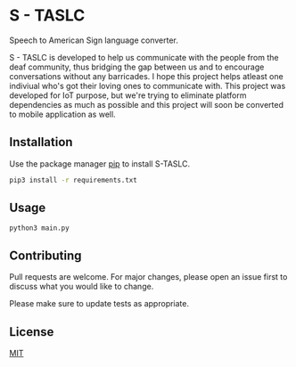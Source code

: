 # S - TASLC

Speech to American Sign language converter.

S - TASLC is developed to help us communicate with the people from the deaf community, thus bridging the gap between us and to encourage conversations without any barricades. I hope this project helps atleast one indiviual who's got their loving ones to communicate with. This project was developed for IoT purpose, but we're trying to eliminate platform dependencies as much as possible and this project will soon be converted to mobile application as well. 

## Installation

Use the package manager [pip](https://pip.pypa.io/en/stable/) to install S-TASLC.

```bash
pip3 install -r requirements.txt
```

## Usage

``` 
python3 main.py
```

## Contributing
Pull requests are welcome. For major changes, please open an issue first to discuss what you would like to change.

Please make sure to update tests as appropriate.

## License
[MIT](https://choosealicense.com/licenses/mit/)

